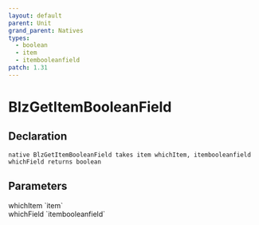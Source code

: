 ```yaml
---
layout: default
parent: Unit
grand_parent: Natives
types:
  - boolean
  - item
  - itembooleanfield
patch: 1.31
---
```


# BlzGetItemBooleanField

## Declaration

```
native BlzGetItemBooleanField takes item whichItem, itembooleanfield whichField returns boolean
```

## Parameters
<dl>
  <dt>whichItem `item`</dt>
  <dd></dd>

  <dt>whichField `itembooleanfield`</dt>
  <dd></dd>
</dl>